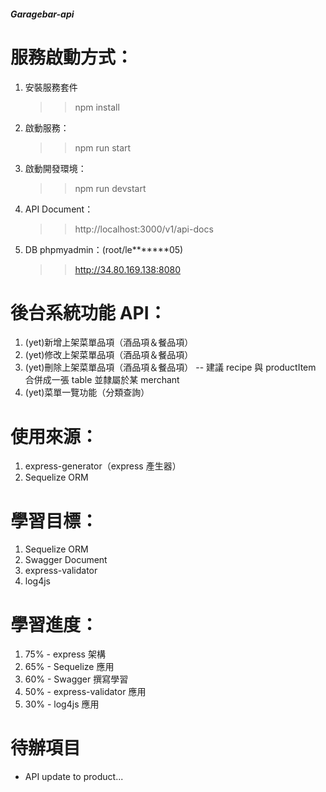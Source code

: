 ##### Garagebar-api #####

# 服務啟動方式：
1. 安裝服務套件
    >> npm install
2. 啟動服務：
    >> npm run start
3. 啟動開發環境：
    >> npm run devstart
4. API Document：
    >> http://localhost:3000/v1/api-docs
5. DB phpmyadmin：(root/le*******05)
    >> http://34.80.169.138:8080

# 後台系統功能 API：
1. (yet)新增上架菜單品項（酒品項＆餐品項）
2. (yet)修改上架菜單品項（酒品項＆餐品項）
3. (yet)刪除上架菜單品項（酒品項＆餐品項）
  -- 建議 recipe 與 productItem 合併成一張 table 並隸屬於某 merchant
4. (yet)菜單一覽功能（分類查詢）

# 使用來源：
1. express-generator（express 產生器）
2. Sequelize ORM

# 學習目標：
1. Sequelize ORM
2. Swagger Document
3. express-validator
4. log4js

# 學習進度：
1. 75% - express 架構
2. 65% - Sequelize 應用
3. 60% - Swagger 撰寫學習
4. 50% - express-validator 應用
5. 30% - log4js 應用

# 待辦項目
- API update to product...
